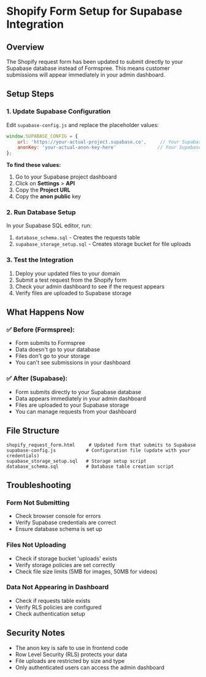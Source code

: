 # Shopify Form Setup for Supabase Integration

## Overview
The Shopify request form has been updated to submit directly to your Supabase database instead of Formspree. This means customer submissions will appear immediately in your admin dashboard.

## Setup Steps

### 1. Update Supabase Configuration
Edit `supabase-config.js` and replace the placeholder values:

```javascript
window.SUPABASE_CONFIG = {
    url: 'https://your-actual-project.supabase.co',     // Your Supabase project URL
    anonKey: 'your-actual-anon-key-here'               // Your Supabase anon key
};
```

**To find these values:**
1. Go to your Supabase project dashboard
2. Click on **Settings** > **API**
3. Copy the **Project URL**
4. Copy the **anon public** key

### 2. Run Database Setup
In your Supabase SQL editor, run:
1. `database_schema.sql` - Creates the requests table
2. `supabase_storage_setup.sql` - Creates storage bucket for file uploads

### 3. Test the Integration
1. Deploy your updated files to your domain
2. Submit a test request from the Shopify form
3. Check your admin dashboard to see if the request appears
4. Verify files are uploaded to Supabase storage

## What Happens Now

### ✅ **Before (Formspree):**
- Form submits to Formspree
- Data doesn't go to your database
- Files don't go to your storage
- You can't see submissions in your dashboard

### ✅ **After (Supabase):**
- Form submits directly to your Supabase database
- Data appears immediately in your admin dashboard
- Files are uploaded to your Supabase storage
- You can manage requests from your dashboard

## File Structure
```
shopify_request_form.html     # Updated form that submits to Supabase
supabase-config.js           # Configuration file (update with your credentials)
supabase_storage_setup.sql   # Storage setup script
database_schema.sql          # Database table creation script
```

## Troubleshooting

### Form Not Submitting
- Check browser console for errors
- Verify Supabase credentials are correct
- Ensure database schema is set up

### Files Not Uploading
- Check if storage bucket 'uploads' exists
- Verify storage policies are set correctly
- Check file size limits (5MB for images, 50MB for videos)

### Data Not Appearing in Dashboard
- Check if requests table exists
- Verify RLS policies are configured
- Check authentication setup

## Security Notes
- The anon key is safe to use in frontend code
- Row Level Security (RLS) protects your data
- File uploads are restricted by size and type
- Only authenticated users can access the admin dashboard
